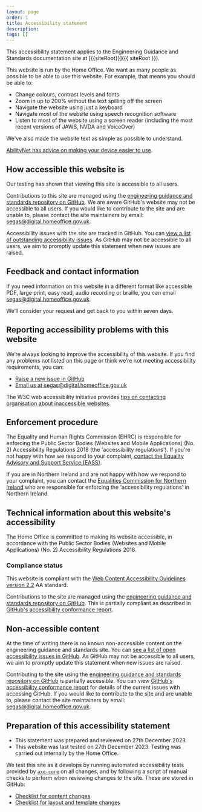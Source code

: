 ```yaml
---
layout: page
order: 1
title: Accessibility statement 
description:
tags: []
---
```


This accessibility statement applies to the Engineering Guidance and Standards documentation site at [{{siteRoot}}]({{ siteRoot }}).

This website is run by the Home Office. We want as many people as possible to be able to use this website. For example, that means you should be able to:

- Change colours, contrast levels and fonts
- Zoom in up to 200% without the text spilling off the screen
- Navigate the website using just a keyboard
- Navigate most of the website using speech recognition software
- Listen to most of the website using a screen reader (including the most recent versions of JAWS, NVDA and VoiceOver)

We've also made the website text as simple as possible to understand.

[AbilityNet has advice on making your device easier to use](https://mcmw.abilitynet.org.uk/).

## How accessible this website is

Our testing has shown that viewing this site is accessible to all users. 

Contributions to this site are managed using the [engineering guidance and standards repository on GitHub](https://github.com/UKHomeOffice/engineering-guidance-and-standards). We are aware GitHub's website may not be accessible to all users. If you would like to contribute to the site and are unable to, please contact the site maintainers by email: [segas@digital.homeoffice.gov.uk](mailto:segas@digital.homeoffice.gov.uk).

Accessibility issues with the site are tracked in GitHub. You can [view a list of outstanding accessibility issues](https://github.com/UKHomeOffice/engineering-guidance-and-standards/issues?q=is%3Aissue+is%3Aopen+label%3Aaccessibility). As GitHub may not be accessible to all users, we aim to promptly update this statement when new issues are raised.

## Feedback and contact information

If you need information on this website in a different format like accessible PDF, large print, easy read, audio recording or braille, you can email [segas@digital.homeoffice.gov.uk](mailto:segas@digital.homeoffice.gov.uk).

We’ll consider your request and get back to you within seven days.

## Reporting accessibility problems with this website

We’re always looking to improve the accessibility of this website. If you find any problems not listed on this page or think we’re not meeting accessibility requirements, you can:
- [Raise a new issue in GitHub](https://github.com/UKHomeOffice/engineering-guidance-and-standards/issues/new?assignees=&labels=accessibility&projects=&template=report_an_accessibility_issue.md&title=%5BA11Y%5D)
- [Email us at segas@digital.homeoffice.gov.uk](mailto:segas@digital.homeoffice.gov.uk)

The W3C web accessibility initiative provides [tips on contacting organisation about inaccessible websites](https://www.w3.org/WAI/teach-advocate/contact-inaccessible-websites/).

## Enforcement procedure

The Equality and Human Rights Commission (EHRC) is responsible for enforcing the Public Sector Bodies (Websites and Mobile Applications) (No. 2) Accessibility Regulations 2018 (the 'accessibility regulations'). If you're not happy with how we respond to your complaint, [contact the Equality Advisory and Support Service (EASS)](https://www.equalityadvisoryservice.com/).

If you are in Northern Ireland and are not happy with how we respond to your complaint, you can contact the [Equalities Commission for Northern Ireland](https://www.equalityni.org/Home) who are responsible for enforcing the 'accessibility regulations' in Northern Ireland.

## Technical information about this website's accessibility

The Home Office is committed to making its website accessible, in accordance with the Public Sector Bodies (Websites and Mobile Applications) (No. 2) Accessibility Regulations 2018.

### Compliance status

This website is compliant with the [Web Content Accessibility Guidelines version 2.2](https://www.w3.org/TR/WCAG22/) AA standard.

Contributions to the site are managed using the [engineering guidance and standards repository on GitHub](https://github.com/UKHomeOffice/engineering-guidance-and-standards). This is partially compliant as described in [GitHub's accessibility conformance report](https://accessibility.github.com/conformance/github-com/). 

## Non-accessible content

At the time of writing there is no known non-accessible content on the engineering guidance and standards site. You can [see a list of open accessibility issues in GitHub](https://github.com/UKHomeOffice/engineering-guidance-and-standards/issues?q=is%3Aissue+is%3Aopen+label%3Aaccessibility). As GitHub may not be accessible to all users, we aim to promptly update this statement when new issues are raised.

Contributing to the site using the [engineering guidance and standards repository on GitHub](https://github.com/UKHomeOffice/engineering-guidance-and-standards) is partially accessible. You can view [GitHub's accessibility conformance report](https://accessibility.github.com/conformance/github-com/) for details of the current issues with accessing GitHub. If you would like to contribute to the site and are unable to, please contact the site maintainers by email: [segas@digital.homeoffice.gov.uk](mailto:segas@digital.homeoffice.gov.uk).

## Preparation of this accessibility statement

- This statement was prepared and reviewed on 27th December 2023.
- This website was last tested on 27th December 2023. Testing was carried out internally by the Home Office.

We test this site as it develops by running automated accessibility tests provided by [`axe-core`](https://github.com/dequelabs/axe-core) on all changes, and by following a script of manual checks to perform when reviewing changes to the site. These are stored in GitHub:

- [Checklist for content changes](https://github.com/UKHomeOffice/engineering-guidance-and-standards/blob/main/technical-docs/accessibility/content-checks.md)
- [Checklist for layout and template changes](https://github.com/UKHomeOffice/engineering-guidance-and-standards/blob/main/technical-docs/accessibility/layout-checks.md)
